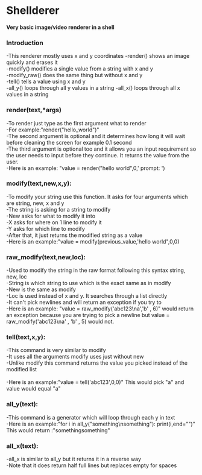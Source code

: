 # Shellderer
**Very basic image/video renderer in a shell**
### Introduction<br>
-This renderer mostly uses x and y coordinates
-render() shows an image quickly and erases it<br>
-modify() modifies a single value from a string with x and y<br>
-modify_raw() does the same thing but without x and y<br>
-tell() tells a value using x and y<br>
-all_y() loops through all y values in a string
-all_x() loops through all x values in a string
### render(text,*args)<br>
  -To render just type as the first argument what to render<br>
  -For example:"render("hello_world")"<br>
  -The second argument is optional and it determines how long it will wait before cleaning the screen for example 0.1 second<br>
  -The third argument is optional too and it allows you an input requirement so the user needs to input before they continue. It returns the value from the user.<br>
  -Here is an example: "value = render("hello world",0,' prompt: ')<br>
### modify(text,new,x,y):<br>
  -To modify your string use this function. It asks for four arguments which are string, new, x and y<br>
  -The string is asking for a string to modify<br>
  -New asks for what to modify it into<br>
  -X asks for where on 1 line to modify it<br>
  -Y asks for which line to modify<br>
  -After that, it just returns the modified string as a value<br>
  -Here is an example:"value = modify(previous_value,'hello world",0,0)<br>
### raw_modify(text,new,loc):<br>
  -Used to modify the string in the raw format following this syntax string, new, loc<br>
  -String is which string to use which is the exact same as in modify<br>
  -New is the same as modify<br>
  -Loc is used instead of x and y. It searches through a list directly<br>
  -It can't pick newlines and will return an exception if you try to<br>
  -Here is an example: "value = raw_modify('abc123\na','b' , 6)" would return an exception because you are trying to pick a newline but value = raw_modify('abc123\na' , 'b' , 5) would not.<br>
### tell(text,x,y):<br>
-This command is very similar to modify<br>
-It uses all the arguments modify uses just without new<br>
-Unlike modify this command returns the value you picked instead of the modified list<br><br>
-Here is an example:"value = tell('abc123',0,0)" This would pick "a" and value would equal "a"<br>
### all_y(text):<br>
-This command is a generator which will loop through each y in text<br>
-Here is an example:"for i in all_y("something\nsomething"): print(i,end="")" This would return :"somethingsomething"<br>
### all_x(text):<br>
-all_x is similar to all_y but it returns it in a reverse way<br>
-Note that it does return half full lines but replaces empty for spaces
